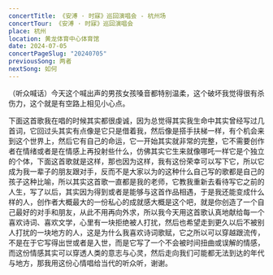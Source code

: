 ```yaml
---
concertTitle: 《安溥 · 时寐》巡回演唱会 - 杭州场
concertTour: 《安溥 · 时寐》巡回演唱会
place: 杭州
location: 黄龙体育中心体育馆
date: 2024-07-05
concertPageSlug: "20240705"
previousSong: 两者
nextSong: 如何
---
```

（听众喊话）今天这个喊出声的男孩女孩嗓音都特别温柔，这个破坏我觉得很有杀伤力，这个就是有空路上相见小心点。

下面这首歌我在唱的时候其实都很虔诚，因为总觉得其实我生命中其实曾经写过几首词，它回过头其实有点像是它只是借着我，然后像是搭手扶梯一样，有个机会来到这个世界上，然后它有自己的命运，它一开始其实就非常的完整，它不需要创作者在情绪或者是在情感上再投射些什么，仿佛其实它生来就像哪吒一样它是个独立的个体，下面这首歌就是这样，那也因为这样，我有这份荣幸可以写下它，所以它成为我一辈子的朋友跟对手，反而不是大家以为的这种什么自己写的歌都是自己的孩子这种比喻，所以其实这首歌一直都是我的老师，它教我重新去看待写它之前的人生，写了以后，其实因为得到或者是能够与这首作品相遇，于是我还能变成什么样的人，创作者大概最大的一份私心的成就感大概是这个吧，就是你创造了一个自己最好的对手和朋友，从此不用再向外求，所以我今天用这首歌认真地献给每一个喜欢诗词、喜欢文学，心里有一块拒绝被人打扰，然后也希望走到更久以后不被别人打扰的一块地方的人，这是为什么我喜欢诗词歌赋，它之所以可以穿越跟流传，不是在于它写得出世或者是入世，而是它写了一个不会被时间扭曲或误解的情感，而这份情感其实可以穿透人类的意志与心灵，然后走向我们可能都无法到达的年代与地方，那我用这份心情唱给当代的听众听，谢谢。